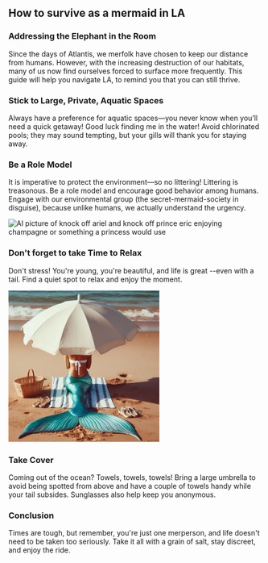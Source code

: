 ## How to survive as a mermaid in LA

### Addressing the Elephant in the Room
Since the days of Atlantis, we merfolk have chosen to keep our distance from humans. However, with the increasing destruction of our habitats, many of us now find ourselves forced to surface more frequently. This guide will help you navigate LA, to remind you that you can still thrive.

### Stick to Large, Private, Aquatic Spaces
Always have a preference for aquatic spaces—you never know when you’ll need a quick getaway! Good luck finding me in the water! Avoid chlorinated pools; they may sound tempting, but your gills will thank you for staying away.

### Be a Role Model
It is imperative to protect the environment—so no littering! Littering is treasonous. Be a role model and encourage good behavior among humans. Engage with our environmental group (the secret-mermaid-society in disguise), because unlike humans, we actually understand the urgency.

<img src="" alt="AI picture of knock off ariel and knock off  prince eric enjoying champagne or something a princess would use">

### Don't forget to take Time to Relax
Don't stress! You're young, you're beautiful, and life is great --even with a tail. Find a quiet spot to relax and enjoy the moment.

<img width="300" src="https://github.com/steventhestudent/how-to-survive-as-a-mermaid-in-la/blob/main/_a4acd498-f160-44c0-b331-e116640428bb.jpg?raw=true">

### Take Cover
Coming out of the ocean? Towels, towels, towels! Bring a large umbrella to avoid being spotted from above and have a couple of towels handy while your tail subsides. Sunglasses also help keep you anonymous.

### Conclusion
Times are tough, but remember, you're just one merperson, and life doesn't need to be taken too seriously. Take it all with a grain of salt, stay discreet, and enjoy the ride.
